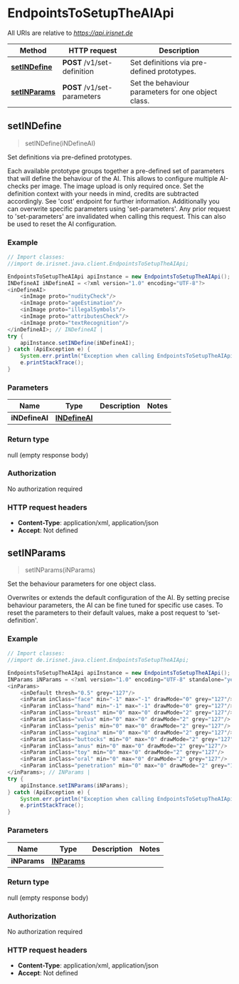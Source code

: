 # EndpointsToSetupTheAIApi

All URIs are relative to *https://api.irisnet.de*

Method | HTTP request | Description
------------- | ------------- | -------------
[**setINDefine**](EndpointsToSetupTheAIApi.md#setINDefine) | **POST** /v1/set-definition | Set definitions via pre-defined prototypes.
[**setINParams**](EndpointsToSetupTheAIApi.md#setINParams) | **POST** /v1/set-parameters | Set the behaviour parameters for one object class.



## setINDefine

> setINDefine(iNDefineAI)

Set definitions via pre-defined prototypes.

Each available prototype groups together a pre-defined set of parameters that will define the behaviour of the AI. This allows to configure multiple AI-checks per image. The image upload is only required once. Set the definition context with your needs in mind, credits are subtracted accordingly. See &#39;cost&#39; endpoint for further information. Additionally you can overwrite specific parameters using &#39;set-parameters&#39;. Any prior request to &#39;set-parameters&#39; are invalidated when calling this request. This can also be used to reset the AI configuration.

### Example

```java
// Import classes:
//import de.irisnet.java.client.EndpointsToSetupTheAIApi;

EndpointsToSetupTheAIApi apiInstance = new EndpointsToSetupTheAIApi();
INDefineAI iNDefineAI = <?xml version="1.0" encoding="UTF-8"?>
<inDefineAI>
	<inImage proto="nudityCheck"/>
	<inImage proto="ageEstimation"/>
	<inImage proto="illegalSymbols"/>
	<inImage proto="attributesCheck"/>
	<inImage proto="textRecognition"/>
</inDefineAI>; // INDefineAI | 
try {
    apiInstance.setINDefine(iNDefineAI);
} catch (ApiException e) {
    System.err.println("Exception when calling EndpointsToSetupTheAIApi#setINDefine");
    e.printStackTrace();
}
```

### Parameters


Name | Type | Description  | Notes
------------- | ------------- | ------------- | -------------
 **iNDefineAI** | [**INDefineAI**](INDefineAI.md)|  |

### Return type

null (empty response body)

### Authorization

No authorization required

### HTTP request headers

- **Content-Type**: application/xml, application/json
- **Accept**: Not defined


## setINParams

> setINParams(iNParams)

Set the behaviour parameters for one object class.

Overwrites or extends the default configuration of the AI. By setting precise behaviour parameters, the AI can be fine tuned for specific use cases. To reset the parameters to their default values, make a post request to &#39;set-definition&#39;.

### Example

```java
// Import classes:
//import de.irisnet.java.client.EndpointsToSetupTheAIApi;

EndpointsToSetupTheAIApi apiInstance = new EndpointsToSetupTheAIApi();
INParams iNParams = <?xml version="1.0" encoding="UTF-8" standalone="yes"?>
<inParams>
	<inDefault thresh="0.5" grey="127"/>
	<inParam inClass="face" min="-1" max="-1" drawMode="0" grey="127"/>
	<inParam inClass="hand" min="-1" max="-1" drawMode="0" grey="127"/>
	<inParam inClass="breast" min="0" max="0" drawMode="2" grey="127"/>
	<inParam inClass="vulva" min="0" max="0" drawMode="2" grey="127"/>
	<inParam inClass="penis" min="0" max="0" drawMode="2" grey="127"/>
	<inParam inClass="vagina" min="0" max="0" drawMode="2" grey="127"/>
	<inParam inClass="buttocks" min="0" max="0" drawMode="2" grey="127"/>
	<inParam inClass="anus" min="0" max="0" drawMode="2" grey="127"/>
	<inParam inClass="toy" min="0" max="0" drawMode="2" grey="127"/>
	<inParam inClass="oral" min="0" max="0" drawMode="2" grey="127"/>
	<inParam inClass="penetration" min="0" max="0" drawMode="2" grey="127"/>
</inParams>; // INParams | 
try {
    apiInstance.setINParams(iNParams);
} catch (ApiException e) {
    System.err.println("Exception when calling EndpointsToSetupTheAIApi#setINParams");
    e.printStackTrace();
}
```

### Parameters


Name | Type | Description  | Notes
------------- | ------------- | ------------- | -------------
 **iNParams** | [**INParams**](INParams.md)|  |

### Return type

null (empty response body)

### Authorization

No authorization required

### HTTP request headers

- **Content-Type**: application/xml, application/json
- **Accept**: Not defined

